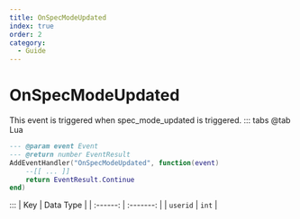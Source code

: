 ```yaml
---
title: OnSpecModeUpdated
index: true
order: 2
category:
  - Guide
---
```


# OnSpecModeUpdated
This event is triggered when spec_mode_updated is triggered.
::: tabs
@tab Lua
```lua
--- @param event Event
--- @return number EventResult
AddEventHandler("OnSpecModeUpdated", function(event)
    --[[ ... ]]
    return EventResult.Continue
end)
```

:::
|    Key   | Data Type |
| :------: | :-------: |
| `userid` |   `int`   |